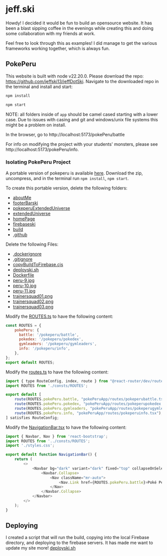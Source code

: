 # jeff.ski

Howdy! I decided it would be fun to build an opensource website. It has been a blast sipping coffee in the evenings while creating this
and doing some collaboration with my friends at work.

Feel free to look through this as examples! I did manage to get the various frameworks working together, which is always fun.

## PokePeru

This website is built with node v22.20.0. Please download the repo: https://github.com/jeffski13/jeffDotSki. Navigate to the downloaded repo in the terminal and install and start:

``` bash
npm install

npm start
```

NOTE: all folders inside of `app` should be camel cased starting with a lower case. Due to issues with casing and git and windows/unix file systems this might be a problem on install.

In the browser, go to http://localhost:5173/pokePeru/battle

For info on modifying the project with your students' monsters, please see http://localhost:5173/pokePeru/info.

### Isolating PokePeru Project

A portable version of pokeperu is available [here](https://s3.us-east-2.amazonaws.com/jeff.ski/pokeperu/pokeperuproject.zip). Download the zip, uncompress,  and in the terminal run `npm install`, `npm start`.

To create this portable version, delete the following folders:

- [aboutMe](./app/aboutMeSection)
- [footerBarski](./app/infra/footerBarski)
- [pokeperuExtendedUniverse](./app/pokePeruApp/pokeperuExtendedUniverse)
- [extendedUniverse](./public/images/monsters/extendedUniverse)
- [homePage](./app/homePage)
- [firebaseski](./firebaseski)
- [build](./build)
- [.github](./github)

Delete the following Files:

- [.dockerignore](./.dockerignore)
- [.gitignore](./.gitignore)
- [copyBuildToFirebase.cjs](./copyBuildToFirebase.cjs)
- [deployski.sh](./deployski.sh)
- [Dockerfile](./Dockerfile)
- [peru-9.jpg](./public/images/perulandscape/peru-9.jpg)
- [peru-10.jpg](./public/images/perulandscape/peru-10.jpg)
- [peru-11.jpg](./public/images/perulandscape/peru-11.jpg)
- [trainersquad01.png](./public/images/gymleaders/trainersquad01.png)
- [trainersquad02.png](./public/images/gymleaders/trainersquad02.png)
- [trainersquad03.png](./public/images/gymleaders/trainersquad03.png)

Modify the [ROUTES.ts](./app/consts/ROUTES.ts) to have the following content: 

``` js
const ROUTES = {
    pokePeru: {
      battle: '/pokeperu/battle',
      pokedex: '/pokeperu/pokedex',
      gymleaders: '/pokeperu/gymleaders',
      info: '/pokeperu/info',
    },
};
export default ROUTES;
```

Modify the [routes.ts](./app/routes.ts) to have the following content: 

``` js
import { type RouteConfig, index, route } from "@react-router/dev/routes";
import ROUTES from './consts/ROUTES';

export default [
    route(ROUTES.pokePeru.battle, "pokePeruApp/routes/pokeperubattle.tsx"),
    route(ROUTES.pokePeru.pokedex, "pokePeruApp/routes/pokeperupokedex.tsx"),
    route(ROUTES.pokePeru.gymleaders, "pokePeruApp/routes/pokeperugymleaders.tsx"),
    route(ROUTES.pokePeru.info, "pokePeruApp/routes/pokeperuinfo.tsx"),
] satisfies RouteConfig;
```

Modify the [NavigationBar.tsx](./app/infra/NavigationBar.tsx) to have the following content: 

``` js
import { Navbar, Nav } from 'react-bootstrap';
import ROUTES from '../consts/ROUTES';
import './styles.css';

export default function NavigationBar() {
    return (
        <>
            <Navbar bg="dark" variant="dark" fixed="top" collapseOnSelect expand="sm">
                <Navbar.Collapse>
                    <Nav className="mr-auto">
                        <Nav.Link href={ROUTES.pokePeru.battle}>Poké Peru</Nav.Link>
                    </Nav>
                </Navbar.Collapse>
            </Navbar>
        </>
    );
}
```

## Deploying

I created a script that will run the build, copying into the local Firebase directory, and deploying to the firebase servers. It has made me want to update my site more! [deployski.sh](./deployski.sh)
